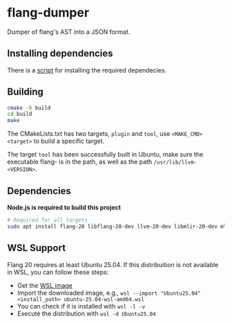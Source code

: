 # flang-dumper

Dumper of flang's AST into a JSON format.

## Installing dependencies

There is a [script](https://github.com/specs-feup/flang-dumper/blob/main/scripts/install-dependencies.sh) for installing the required dependecies.

## Building

```sh
cmake -B build
cd build
make
```

The CMakeLists.txt has two targets, `plugin` and `tool`, use `<MAKE_CMD> <target>` to build a specific target.

The target `tool` has been successfully built in Ubuntu, make sure the executable flang-<VERSION> is in the path, as well as the path `/usr/lib/llvm-<VERSION>`.

## Dependencies

**Node.js is required to build this project**

```sh
# Required for all targets
sudo apt install flang-20 libflang-20-dev llvm-20-dev libmlir-20-dev mlir-20-tools
```
## WSL Support

Flang 20 requires at least Ubuntu 25.04. If this distribuition is not available in WSL, you can follow these steps:

- Get the [WSL image](https://releases.ubuntu.com/plucky/) 
- Import the downloaded image, e.g., `wsl --import "Ubuntu25.04" <install_path> ubuntu-25.04-wsl-amd64.wsl`
- You can check if it is installed with `wsl -l -v`
- Execute the distribution with `wsl -d Ubuntu25.04`
